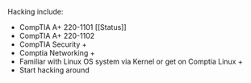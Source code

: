 Hacking include:
* CompTIA A+ 220-1101 [[Status]]
* CompTIA A+ 220-1102 
* CompTIA Security +
* Comptia Networking +
* Familiar with Linux OS system via Kernel or get on Comptia Linux +
* Start hacking around
